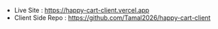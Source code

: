 * Live Site : https://happy-cart-client.vercel.app
* Client Side Repo : https://github.com/Tamal2026/happy-cart-client
